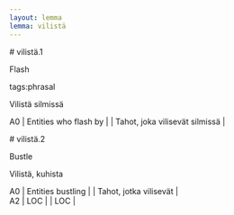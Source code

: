 ```yaml
---
layout: lemma
lemma: vilistä
---
```


<div class="sense">
# <span class="sensename">vilistä.1</span>

<span class="description">Flash</span>

tags:phrasal

<span class="description">Vilistä silmissä</span>

A0 | Entities who flash by |   | Tahot, joka vilisevät silmissä |  

</div>

<div class="sense">
# <span class="sensename">vilistä.2</span>

<span class="description">Bustle</span>

<span class="description">Vilistä, kuhista</span>

A0 | Entities bustling |   | Tahot, jotka vilisevät |  
A2 | LOC |   | LOC |  

</div>

